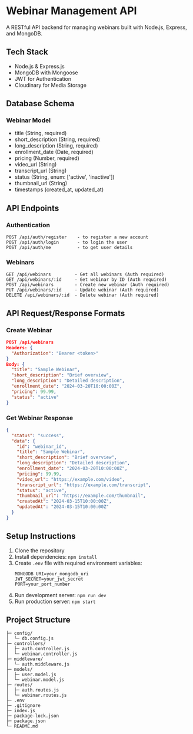 # Webinar Management API

A RESTful API backend for managing webinars built with Node.js, Express, and MongoDB.

## Tech Stack

- Node.js & Express.js
- MongoDB with Mongoose
- JWT for Authentication
- Cloudinary for Media Storage

## Database Schema

### Webinar Model

- title (String, required)
- short_description (String, required)
- long_description (String, required)
- enrollment_date (Date, required)
- pricing (Number, required)
- video_url (String)
- transcript_url (String)
- status (String, enum: ['active', 'inactive'])
- thumbnail_url (String)
- timestamps (created_at, updated_at)

## API Endpoints

### Authentication

```
POST /api/auth/register    - to register a new account
POST /api/auth/login       - to login the user
POST /api/auth/me          - to get user details
```

### Webinars

```
GET /api/webinars         - Get all webinars (Auth required)
GET /api/webinars/:id     - Get webinar by ID (Auth required)
POST /api/webinars        - Create new webinar (Auth required)
PUT /api/webinars/:id     - Update webinar (Auth required)
DELETE /api/webinars/:id  - Delete webinar (Auth required)
```

## API Request/Response Formats

### Create Webinar

```json
POST /api/webinars
Headers: {
  "Authorization": "Bearer <token>"
}
Body: {
  "title": "Sample Webinar",
  "short_description": "Brief overview",
  "long_description": "Detailed description",
  "enrollment_date": "2024-03-20T10:00:00Z",
  "pricing": 99.99,
  "status": "active"
}
```

### Get Webinar Response

```json
{
  "status": "success",
  "data": {
    "id": "webinar_id",
    "title": "Sample Webinar",
    "short_description": "Brief overview",
    "long_description": "Detailed description",
    "enrollment_date": "2024-03-20T10:00:00Z",
    "pricing": 99.99,
    "video_url": "https://example.com/video",
    "transcript_url": "https://example.com/transcript",
    "status": "active",
    "thumbnail_url": "https://example.com/thumbnail",
    "createdAt": "2024-03-15T10:00:00Z",
    "updatedAt": "2024-03-15T10:00:00Z"
  }
}
```

## Setup Instructions

1. Clone the repository
2. Install dependencies: `npm install`
3. Create `.env` file with required environment variables:
   ```
   MONGODB_URI=your_mongodb_uri
   JWT_SECRET=your_jwt_secret
   PORT=your_port_number
   ```
4. Run development server: `npm run dev`
5. Run production server: `npm start`

## Project Structure

```
├─ config/
│  └─ db.config.js
├─ controllers/
│  ├─ auth.controller.js
│  └─ webinar.controller.js
├─ middleware/
│  └─ auth.middleware.js
├─ models/
│  ├─ user.model.js
│  └─ webinar.model.js
├─ routes/
│  ├─ auth.routes.js
│  └─ webinar.routes.js
├─ .env
├─ .gitignore
├─ index.js
├─ package-lock.json
├─ package.json
└─ README.md
```
